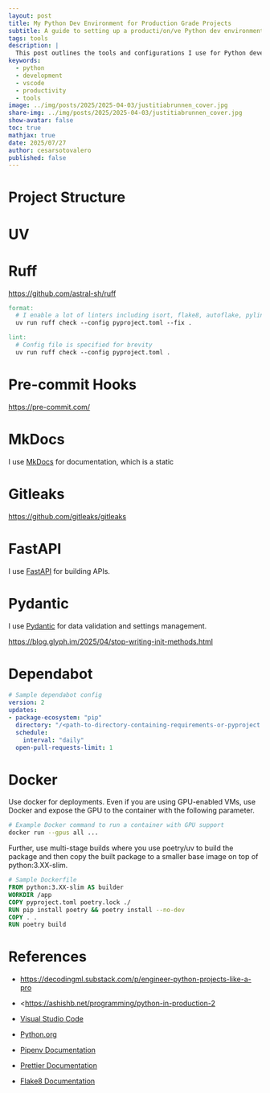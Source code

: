 ```yaml
---
layout: post
title: My Python Dev Environment for Production Grade Projects
subtitle: A guide to setting up a producti/on/ve Python dev environment
tags: tools
description: |
  This post outlines the tools and configurations I use for Python development, focusing on productivity and efficiency.
keywords:
  - python
  - development
  - vscode
  - productivity
  - tools
image: ../img/posts/2025/2025-04-03/justitiabrunnen_cover.jpg
share-img: ../img/posts/2025/2025-04-03/justitiabrunnen_cover.jpg
show-avatar: false
toc: true
mathjax: true
date: 2025/07/27
author: cesarsotovalero
published: false
---
```


# Project Structure

# UV

# Ruff

<https://github.com/astral-sh/ruff>

```makefile
format:
  # I enable a lot of linters including isort, flake8, autoflake, pylint equivalent and others
  uv run ruff check --config pyproject.toml --fix .

lint:
  # Config file is specified for brevity
  uv run ruff check --config pyproject.toml .
```

# Pre-commit Hooks

<https://pre-commit.com/>

# MkDocs

I use [MkDocs](https://www.mkdocs.org/) for documentation, which is a static

# Gitleaks

<https://github.com/gitleaks/gitleaks>

# FastAPI

I use [FastAPI](https://fastapi.tiangolo.com/) for building APIs.

# Pydantic

I use [Pydantic](https://pydantic-docs.helpmanual.io/) for data validation and settings management.

<https://blog.glyph.im/2025/04/stop-writing-init-methods.html>

# Dependabot

```yml
# Sample dependabot config
version: 2
updates:
- package-ecosystem: "pip"
  directory: "/<path-to-directory-containing-requirements-or-pyproject.toml>"
  schedule:
    interval: "daily"
  open-pull-requests-limit: 1
```

# Docker

Use docker for deployments.
Even if you are using GPU-enabled VMs, use Docker and expose the GPU to the container with the following parameter.

```bash
# Example Docker command to run a container with GPU support
docker run --gpus all ...
```

Further, use multi-stage builds where you use poetry/uv to build the package and then copy the built package to a smaller base image on top of python:3.XX-slim.

```dockerfile
# Sample Dockerfile
FROM python:3.XX-slim AS builder
WORKDIR /app
COPY pyproject.toml poetry.lock ./
RUN pip install poetry && poetry install --no-dev
COPY . .
RUN poetry build
```

# References

- <https://decodingml.substack.com/p/engineer-python-projects-like-a-pro>
- <<https://ashishb.net/programming/python-in-production-2>

- [Visual Studio Code](https://code.visualstudio.com/)
- [Python.org](https://www.python.org/)
- [Pipenv Documentation](https://pipenv.pypa.io/en/latest/)
- [Prettier Documentation](https://prettier.io/docs/en/index.html)
- [Flake8 Documentation](https://flake8.pycqa.org/en/latest/)
